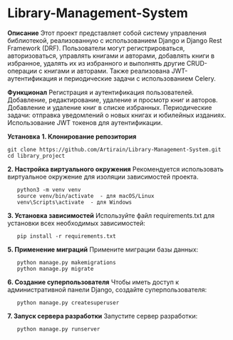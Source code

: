 # Library-Management-System

**Описание**
Этот проект представляет собой систему управления библиотекой, реализованную с использованием Django и Django Rest Framework (DRF). Пользователи могут регистрироваться, авторизоваться, управлять книгами и авторами, добавлять книги в избранное, удалять их из избранного и выполнять другие CRUD-операции с книгами и авторами. Также реализована JWT-аутентификация и периодические задачи с использованием Celery.

**Функционал**
Регистрация и аутентификация пользователей.
Добавление, редактирование, удаление и просмотр книг и авторов.
Добавление и удаление книг в списке избранных.
Периодические задачи: отправка уведомлений о новых книгах и юбилейных изданиях.
Использование JWT токенов для аутентификации.

**Установка**
**1. Клонирование репозитория**
   
   ```
   git clone https://github.com/Artirain/Library-Management-System.git
   cd library_project
   ```
**2. Настройка виртуального окружения**
Рекомендуется использовать виртуальное окружение для изоляции зависимостей проекта.

```
   python3 -m venv venv
   source venv/bin/activate  - для macOS/Linux
   venv\Scripts\activate  - для Windows
```

**3. Установка зависимостей**
Используйте файл requirements.txt для установки всех необходимых зависимостей:

```
   pip install -r requirements.txt
```

**5. Применение миграций**
Примените миграции базы данных:

```
   python manage.py makemigrations
   python manage.py migrate
```

**6. Создание суперпользователя**
Чтобы иметь доступ к административной панели Django, создайте суперпользователя:

```
   python manage.py createsuperuser
```

**7. Запуск сервера разработки**
Запустите сервер разработки:

```
   python manage.py runserver
```
